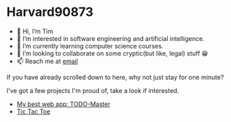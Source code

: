 # Harvard90873
- 👋 Hi, I’m Tim
- 👀 I’m interested in software engineering and artificial intelligence.
- 🌱 I’m currently learning computer science courses.
- 💞️ I’m looking to collaborate on some cryptic(but like, legal) stuff :grin:
- 📫 Reach me at [email](mailto:harvard90873@gmail.com)



If you have already scrolled down to here, why not just stay for one minute?

I've got a few projects I'm proud of, take a look if interested.

- [My best web app: TODO-Master](https://todo-master-www.netlify.app/)
- [Tic Tac Toe](http://tictactoemaster.netlify.com/)
<!---
Harvard90873/Harvard90873 is a ✨ special ✨ repository because its `README.md` (this file) appears on your GitHub profile.
You can click the Preview link to take a look at your changes.
--->
